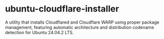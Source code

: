 # ubuntu-cloudflare-installer
A utility that installs Cloudflared and Cloudflare WARP using proper package management, featuring automatic architecture and distribution codename detection for Ubuntu 24.04.2 LTS.
